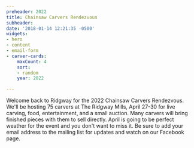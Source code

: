 ```yaml
---
preheader: 2022
title: Chainsaw Carvers Rendezvous
subheader: 
date: '2018-01-14 12:21:35 -0500'
widgets:
- hero
- content
- email-form
- carver-cards:
    maxCount: 4
    sort:
    - random
    year: 2022

---
```

Welcome back to Ridgway for the 2022 Chainsaw Carvers Rendezvous. We'll be hosting 75 carvers at The Ridgway Mills, April 27-30 for live carving, food, entertainment, and a small auction. Many carvers will bring finished pieces with them to sell directly. April is going to be perfect weather for the event and you don't want to miss it.
Be sure to add your email address to the mailing list for updates and watch on our Facebook page.